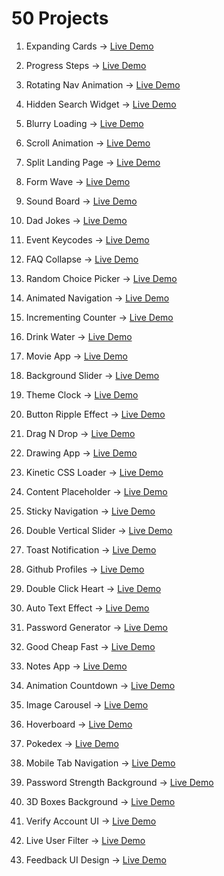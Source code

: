 # 50 Projects

1. Expanding Cards -> [Live Demo](https://lucid-mccarthy-c39bad.netlify.app/)

2. Progress Steps -> [Live Demo](https://priceless-albattani-d284c8.netlify.app/)

3. Rotating Nav Animation -> [Live Demo](https://friendly-williams-43780d.netlify.app/)

4. Hidden Search Widget -> [Live Demo](https://boring-goldberg-8244df.netlify.app/)

5. Blurry Loading -> [Live Demo](https://nervous-clarke-021f0b.netlify.app/)

6. Scroll Animation -> [Live Demo](https://suspicious-elion-d1343e.netlify.app/)

7. Split Landing Page -> [Live Demo](https://romantic-swartz-449b5e.netlify.app/)

8. Form Wave -> [Live Demo](https://determined-euler-c39e75.netlify.app/)

9. Sound Board -> [Live Demo](https://determined-swirles-4ddbc2.netlify.app/)

10. Dad Jokes -> [Live Demo](https://cranky-jang-501c6c.netlify.app/)

11. Event Keycodes -> [Live Demo](https://modest-mirzakhani-68eb91.netlify.app/)

12. FAQ Collapse -> [Live Demo](https://determined-brahmagupta-b4d452.netlify.app/)

13. Random Choice Picker -> [Live Demo](https://elegant-lamport-53414d.netlify.app/)

14. Animated Navigation -> [Live Demo](https://trusting-shockley-8de9af.netlify.app/)

15. Incrementing Counter -> [Live Demo](https://admiring-leakey-23f814.netlify.app/)

16. Drink Water -> [Live Demo](https://mystifying-edison-985867.netlify.app/)

17. Movie App -> [Live Demo](https://epic-mcnulty-5b5950.netlify.app/)

18. Background Slider -> [Live Demo](https://loving-pare-d029e9.netlify.app/)

19. Theme Clock -> [Live Demo](https://heuristic-golick-9ac277.netlify.app/)

20. Button Ripple Effect -> [Live Demo](https://agitated-banach-2dbfcb.netlify.app/)

21. Drag N Drop -> [Live Demo](https://condescending-kilby-431c4f.netlify.app/)

22. Drawing App -> [Live Demo](https://nostalgic-nobel-503f3b.netlify.app/)

23. Kinetic CSS Loader -> [Live Demo](https://optimistic-joliot-f9a620.netlify.app/)

24. Content Placeholder -> [Live Demo](https://vibrant-kowalevski-12474c.netlify.app/)

25. Sticky Navigation -> [Live Demo](https://focused-northcutt-73bd95.netlify.app/)

26. Double Vertical Slider -> [Live Demo](https://silly-panini-521fdf.netlify.app/)

27. Toast Notification -> [Live Demo](https://boring-darwin-713554.netlify.app/)

28. Github Profiles -> [Live Demo](https://vibrant-lamport-988b77.netlify.app/)

29. Double Click Heart -> [Live Demo](https://dreamy-colden-103cd6.netlify.app/)

30. Auto Text Effect -> [Live Demo](https://angry-austin-479f01.netlify.app/)

31. Password Generator -> [Live Demo](https://frosty-bardeen-2b6ea0.netlify.app/)

32. Good Cheap Fast -> [Live Demo](https://vigorous-jepsen-734d87.netlify.app/)

33. Notes App -> [Live Demo](https://hungry-wing-fba443.netlify.app/)

34. Animation Countdown -> [Live Demo](https://kind-panini-6d8a9e.netlify.app/)

35. Image Carousel -> [Live Demo](https://cranky-turing-c1e9bd.netlify.app/)

36. Hoverboard -> [Live Demo](https://reverent-sammet-13e4ff.netlify.app/)

37. Pokedex -> [Live Demo](https://brave-clarke-a9c03b.netlify.app/)

38. Mobile Tab Navigation -> [Live Demo](https://flamboyant-chandrasekhar-72331b.netlify.app/)

39. Password Strength Background -> [Live Demo](https://dazzling-saha-6f6e5e.netlify.app/)

40. 3D Boxes Background -> [Live Demo](https://nervous-panini-ed3c14.netlify.app/)

41. Verify Account UI -> [Live Demo](https://clever-lumiere-7cbf41.netlify.app/)

42. Live User Filter -> [Live Demo](https://fervent-wright-9d1b93.netlify.app/)

43. Feedback UI Design -> [Live Demo](https://jovial-fermat-32c8cc.netlify.app/)
